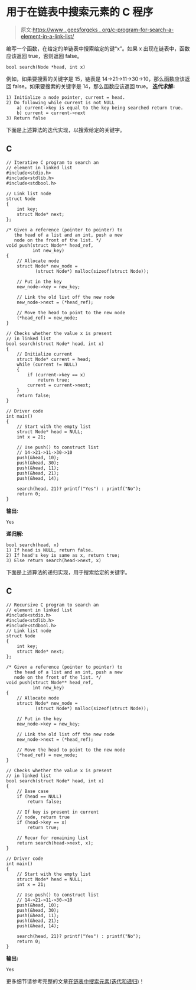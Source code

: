 # 用于在链表中搜索元素的 C 程序

> 原文:[https://www . geesforgeks . org/c-program-for-search-a-element-in-a-link-list/](https://www.geeksforgeeks.org/c-program-for-searching-an-element-in-a-linked-list/)

编写一个函数，在给定的单链表中搜索给定的键“x”。如果 x 出现在链表中，函数应该返回 true，否则返回 false。

```
bool search(Node *head, int x)
```

例如，如果要搜索的关键字是 15，链表是 14->21->11->30->10，那么函数应该返回 false。如果要搜索的关键字是 14，那么函数应该返回 true。
**迭代求解:**

```
1) Initialize a node pointer, current = head.
2) Do following while current is not NULL
    a) current->key is equal to the key being searched return true.
    b) current = current->next
3) Return false 
```

下面是上述算法的迭代实现，以搜索给定的关键字。

## C

```
// Iterative C program to search an 
// element in linked list
#include<stdio.h>
#include<stdlib.h>
#include<stdbool.h>

// Link list node 
struct Node
{
    int key;
    struct Node* next;
};

/* Given a reference (pointer to pointer) to 
   the head of a list and an int, push a new 
   node on the front of the list. */
void push(struct Node** head_ref, 
          int new_key)
{
    // Allocate node
    struct Node* new_node =
           (struct Node*) malloc(sizeof(struct Node));

    // Put in the key
    new_node->key = new_key;

    // Link the old list off the new node
    new_node->next = (*head_ref);

    // Move the head to point to the new node 
    (*head_ref) = new_node;
}

// Checks whether the value x is present
// in linked list 
bool search(struct Node* head, int x)
{
    // Initialize current
    struct Node* current = head;  
    while (current != NULL)
    {
        if (current->key == x)
            return true;
        current = current->next;
    }
    return false;
}

// Driver code
int main()
{
    // Start with the empty list 
    struct Node* head = NULL;
    int x = 21;

    // Use push() to construct list
    // 14->21->11->30->10 
    push(&head, 10);
    push(&head, 30);
    push(&head, 11);
    push(&head, 21);
    push(&head, 14);

    search(head, 21)? printf("Yes") : printf("No");
    return 0;
}
```

**输出:**

```
Yes
```

**递归解:**

```
bool search(head, x)
1) If head is NULL, return false.
2) If head's key is same as x, return true;
3) Else return search(head->next, x) 
```

下面是上述算法的递归实现，用于搜索给定的关键字。

## C

```
// Recursive C program to search an 
// element in linked list
#include<stdio.h>
#include<stdlib.h>
#include<stdbool.h>
// Link list node
struct Node
{
    int key;
    struct Node* next;
};

/* Given a reference (pointer to pointer) to 
   the head of a list and an int, push a new
   node on the front of the list. */
void push(struct Node** head_ref, 
          int new_key)
{
    // Allocate node
    struct Node* new_node =
           (struct Node*) malloc(sizeof(struct Node));

    // Put in the key
    new_node->key = new_key;

    // Link the old list off the new node
    new_node->next = (*head_ref);

    // Move the head to point to the new node
    (*head_ref) = new_node;
}

// Checks whether the value x is present
// in linked list
bool search(struct Node* head, int x)
{
    // Base case
    if (head == NULL)
        return false;

    // If key is present in current 
    // node, return true
    if (head->key == x)
        return true;

    // Recur for remaining list
    return search(head->next, x);
}

// Driver code
int main()
{
    // Start with the empty list 
    struct Node* head = NULL;
    int x = 21;

    // Use push() to construct list
    // 14->21->11->30->10 
    push(&head, 10);
    push(&head, 30);
    push(&head, 11);
    push(&head, 21);
    push(&head, 14);

    search(head, 21)? printf("Yes") : printf("No");
    return 0;
}
```

**输出:**

```
Yes
```

更多细节请参考完整的文章[在链表中搜索元素(迭代和递归)](https://www.geeksforgeeks.org/search-an-element-in-a-linked-list-iterative-and-recursive/)！
